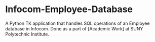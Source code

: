 # Infocom-Employee-Database
 A Python TK application that handles SQL operations of an Employee database in Infocom. Done as a part of [Academic Work] at SUNY Polytechnic Institute.
